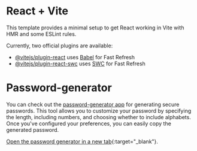 # React + Vite

This template provides a minimal setup to get React working in Vite with HMR and some ESLint rules.

Currently, two official plugins are available:

- [@vitejs/plugin-react](https://github.com/vitejs/vite-plugin-react/blob/main/packages/plugin-react/README.md) uses [Babel](https://babeljs.io/) for Fast Refresh
- [@vitejs/plugin-react-swc](https://github.com/vitejs/vite-plugin-react-swc) uses [SWC](https://swc.rs/) for Fast Refresh

# Password-generator

You can check out the [password-generator app](https://password-generator-henna-six.vercel.app/) for generating secure passwords. This tool allows you to customize your password by specifying the length, including numbers, and choosing whether to include alphabets. Once you've configured your preferences, you can easily copy the generated password.

[Open the password generator in a new tab](https://password-generator-henna-six.vercel.app/){:target="_blank"}.
